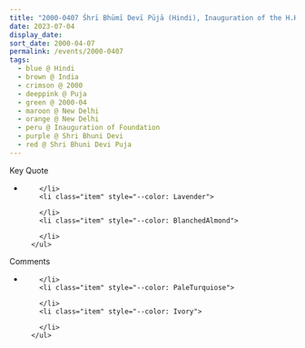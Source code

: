 ```yaml
---
title: "2000-0407 Śhrī Bhūmī Devī Pūjā (Hindi), Inauguration of the H.H. Śhrī Mātājī Nirmalā Devī Foundation, Nirmal Dham, Behind BSF Camp Chhawala, New Delhi, India"
date: 2023-07-04
display_date: 
sort_date: 2000-04-07
permalink: /events/2000-0407
tags:
  - blue @ Hindi
  - brown @ India
  - crimson @ 2000
  - deeppink @ Puja
  - green @ 2000-04
  - maroon @ New Delhi
  - orange @ New Delhi
  - peru @ Inauguration of Foundation
  - purple @ Shri Bhuni Devi
  - red @ Shri Bhuni Devi Puja
---
```


<div class="main">
  <div class="wave-list">
    <div class="title">
      <div class="text" style="--color: green">
        Key Quote
      </div>
    </div>
    <ul class="list">
        <li class="item" data-color-BlanchedAlmond>
          
        </li>
        <li class="item" style="--color: Lavender">
          
        </li>
        <li class="item" style="--color: BlanchedAlmond">
        
        </li>
      </ul>
  </div>
</div>

<div class="main">
  <div class="wave-list">
    <div class="title">
      <div class="text" style="--color: green">
        Comments
      </div>
    </div>
    <ul class="list">
        <li class="item" data-color-Ivory>
         
        </li>
        <li class="item" style="--color: PaleTurquiose">
          
        </li>
        <li class="item" style="--color: Ivory">
         
        </li>
      </ul>
  </div>
</div>